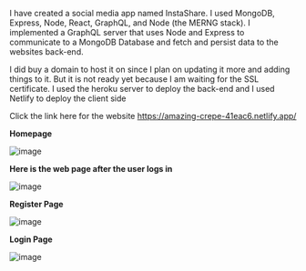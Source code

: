 I have created a social media app named InstaShare. I used MongoDB, Express, Node, React, GraphQL, and Node (the MERNG stack).
I implemented a GraphQL server that uses Node and Express to communicate to a MongoDB Database and fetch and persist data to the websites back-end.

I did buy a domain to host it on since I plan on updating it more and adding things to it. But it is not ready yet because I am waiting for the SSL certificate. I used the heroku server to deploy the back-end and I used Netlify to deploy the client side

Click the link here for the website
https://amazing-crepe-41eac6.netlify.app/

**Homepage**

![image](https://user-images.githubusercontent.com/83522315/198906377-f5ff79af-89f1-494c-a622-470c777de488.png)

**Here is the web page after the user logs in**

![image](https://user-images.githubusercontent.com/83522315/203159011-bb4102c6-2b4f-4281-a01e-75abad8974f9.png)

**Register Page**

![image](https://user-images.githubusercontent.com/83522315/203159101-8be5b84e-eed0-40a9-991f-59580b32143b.png)

**Login Page**

![image](https://user-images.githubusercontent.com/83522315/203159061-87c9a1d7-908b-4644-8d50-97869bbcc828.png)



